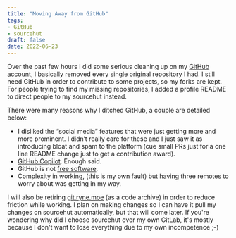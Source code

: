 ```yaml
---
title: "Moving Away from GitHub"
tags:
- GitHub
- sourcehut
draft: false
date: 2022-06-23
---
```


Over the past few hours I did some serious cleaning up on my [GitHub account](https://github.com/redstrate), I basically removed every single original repository I had. <!--more--> I still need GitHub in order to contribute to some projects, so my forks are kept. For people trying to find my missing repositories, I added a profile README to direct people to my sourcehut instead.

There were many reasons why I ditched GitHub, a couple are detailed below:
* I disliked the “social media” features that were just getting more and more prominent. I didn’t really care for these and I just saw it as introducing bloat and spam to the platform (cue small PRs just for a one line README change just to get a contribution award).
* [GitHub Copilot](https://drewdevault.com/2022/06/23/Copilot-GPL-washing.html). Enough said.
* GitHub is not [free software](https://drewdevault.com/2022/03/29/free-software-free-infrastructure.html).
* Complexity in working, (this is my own fault) but having three remotes to worry about was getting in my way.

I will also be retiring [git.ryne.moe](https://git.ryne.moe/) (as a code archive) in order to reduce friction while working. I plan on making changes so I can have it pull my changes on sourcehut automatically, but that will come later. If you're wondering why did I choose sourcehut over my own GitLab, it's mostly because I don't want to lose everything due to my own incompetence ;-)
